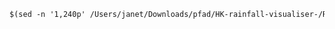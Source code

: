```markdown
$(sed -n '1,240p' /Users/janet/Downloads/pfad/HK-rainfall-visualiser-/README_PACKAGE.md)
```
